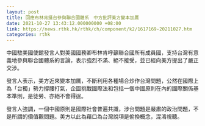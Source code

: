 ```yaml
---
layout: post
title: 回應布林肯挺台參與聯合國體系　中方批評美方變本加厲
date: 2021-10-27 13:43:12.000000000 +08:00
link: https://news.rthk.hk/rthk/ch/component/k2/1617169-20211027.htm
categories: rthk
---
```


中國駐美國使館發言人對美國國務卿布林肯呼籲聯合國所有成員國，支持台灣有意義地參與聯合國體系的言論，表示強烈不滿、絕不接受，並已經向美方提出了嚴正交涉。

發言人表示，美方近來變本加厲，不斷利用各種場合炒作台灣問題，公然在國際上為「台獨」勢力撐腰打氣，企圖挑戰國際法和包括一個中國原則在內的國際關係基本準則，是徒勞、亦絕不會得逞。

發言人強調，一個中國原則是國際社會普遍共識，涉台問題是嚴肅的政治問題，不是所謂的價值觀問題。美方以此為藉口為台灣說項是偷換概念，混淆視聽。
